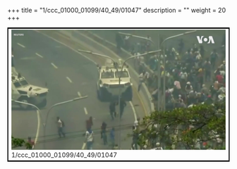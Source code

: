 +++
title = "1/ccc_01000_01099/40_49/01047"
description = ""
weight = 20
+++

<table style="border:2px solid black;max-width:800px;max-height:800px;" 
><tr><td>
<img class="center-fit-jpg"
src="/jpg_/aaa_20190430_NxaOmWaI8sI_01046.jpg">
1/ccc_01000_01099/40_49/01047
</img></td></tr></table>
